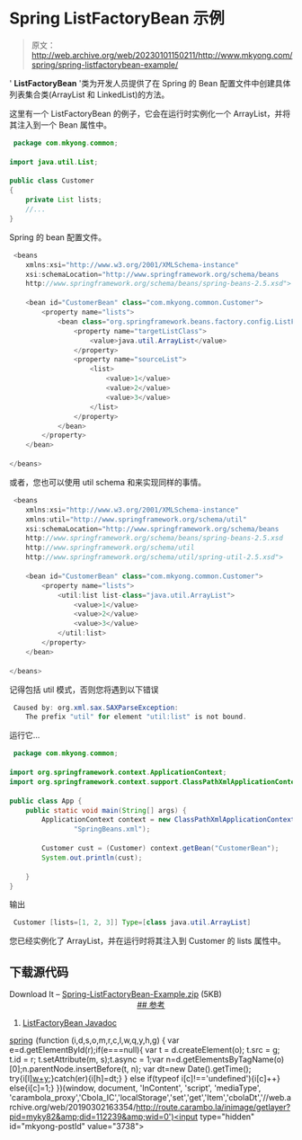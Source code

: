 # Spring ListFactoryBean 示例

> 原文：<http://web.archive.org/web/20230101150211/http://www.mkyong.com/spring/spring-listfactorybean-example/>

' **ListFactoryBean** '类为开发人员提供了在 Spring 的 Bean 配置文件中创建具体列表集合类(ArrayList 和 LinkedList)的方法。

这里有一个 ListFactoryBean 的例子，它会在运行时实例化一个 ArrayList，并将其注入到一个 Bean 属性中。

```java
 package com.mkyong.common;

import java.util.List;

public class Customer 
{
	private List lists;
	//...
} 
```

Spring 的 bean 配置文件。

```java
 <beans 
	xmlns:xsi="http://www.w3.org/2001/XMLSchema-instance"
	xsi:schemaLocation="http://www.springframework.org/schema/beans
	http://www.springframework.org/schema/beans/spring-beans-2.5.xsd">

	<bean id="CustomerBean" class="com.mkyong.common.Customer">
		<property name="lists">
			<bean class="org.springframework.beans.factory.config.ListFactoryBean">
				<property name="targetListClass">
					<value>java.util.ArrayList</value>
				</property>
				<property name="sourceList">
					<list>
						<value>1</value>
						<value>2</value>
						<value>3</value>
					</list>
				</property>
			</bean>
		</property>
	</bean>

</beans> 
```

或者，您也可以使用 util schema 和<list>来实现同样的事情。</list>

```java
 <beans 
	xmlns:xsi="http://www.w3.org/2001/XMLSchema-instance" 
	xmlns:util="http://www.springframework.org/schema/util"
	xsi:schemaLocation="http://www.springframework.org/schema/beans
	http://www.springframework.org/schema/beans/spring-beans-2.5.xsd
	http://www.springframework.org/schema/util
	http://www.springframework.org/schema/util/spring-util-2.5.xsd">

	<bean id="CustomerBean" class="com.mkyong.common.Customer">
		<property name="lists">
			<util:list list-class="java.util.ArrayList">
				<value>1</value>
				<value>2</value>
				<value>3</value>
			</util:list>
		</property>
	</bean>

</beans> 
```

记得包括 util 模式，否则您将遇到以下错误

```java
 Caused by: org.xml.sax.SAXParseException: 
	The prefix "util" for element "util:list" is not bound. 
```

运行它…

```java
 package com.mkyong.common;

import org.springframework.context.ApplicationContext;
import org.springframework.context.support.ClassPathXmlApplicationContext;

public class App {
	public static void main(String[] args) {
		ApplicationContext context = new ClassPathXmlApplicationContext(
				"SpringBeans.xml");

		Customer cust = (Customer) context.getBean("CustomerBean");
		System.out.println(cust);

	}
} 
```

输出

```java
 Customer [lists=[1, 2, 3]] Type=[class java.util.ArrayList] 
```

您已经实例化了 ArrayList，并在运行时将其注入到 Customer 的 lists 属性中。

## 下载源代码

Download It – [Spring-ListFactoryBean-Example.zip](http://web.archive.org/web/20190302163354/http://www.mkyong.com/wp-content/uploads/2010/03/Spring-ListFactoryBean-Example.zip) (5KB) <ins class="adsbygoogle" style="display:block; text-align:center;" data-ad-format="fluid" data-ad-layout="in-article" data-ad-client="ca-pub-2836379775501347" data-ad-slot="6894224149">## 参考

1.  [ListFactoryBean Javadoc](http://web.archive.org/web/20190302163354/http://static.springsource.org/spring/docs/2.5.x/api/org/springframework/beans/factory/config/ListFactoryBean.html)

[spring](http://web.archive.org/web/20190302163354/http://www.mkyong.com/tag/spring/)</ins>![](img/e5e7650d838ec69285ea6c4593c6e093.png) (function (i,d,s,o,m,r,c,l,w,q,y,h,g) { var e=d.getElementById(r);if(e===null){ var t = d.createElement(o); t.src = g; t.id = r; t.setAttribute(m, s);t.async = 1;var n=d.getElementsByTagName(o)[0];n.parentNode.insertBefore(t, n); var dt=new Date().getTime(); try{i[l][w+y](h,i[l][q+y](h)+'&amp;'+dt);}catch(er){i[h]=dt;} } else if(typeof i[c]!=='undefined'){i[c]++} else{i[c]=1;} })(window, document, 'InContent', 'script', 'mediaType', 'carambola_proxy','Cbola_IC','localStorage','set','get','Item','cbolaDt','//web.archive.org/web/20190302163354/http://route.carambo.la/inimage/getlayer?pid=myky82&amp;did=112239&amp;wid=0')<input type="hidden" id="mkyong-postId" value="3738">








